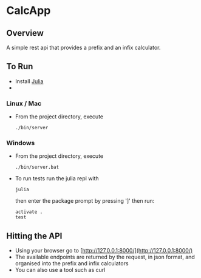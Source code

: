 # CalcApp

## Overview
A simple rest api that provides a prefix and an infix calculator.

## To Run
* Install [Julia](https://julialang.org/)
* 
### Linux / Mac
* From the project directory, execute
  ```shell
  ./bin/server
  ```
  
### Windows
* From the project directory, execute
  ```shell
  ./bin/server.bat
  ```
  
* To run tests run the julia repl with
  ```shell
  julia
  ```
  then enter the package prompt by pressing ']' then run:
  ```
  activate .
  test
  ```


## Hitting the API
* Using your browser go to [http://127.0.0.1:8000/](http://127.0.0.1:8000/)
* The available endpoints are returned by the request, in json format, and organised into the prefix and infix calculators
* You can also use a tool such as curl
